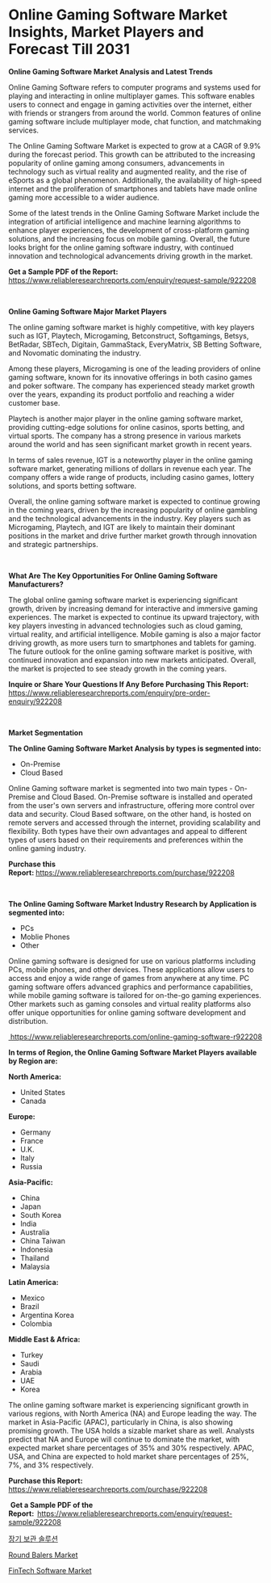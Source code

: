 <p><h1>Online Gaming Software Market Insights, Market Players and Forecast Till 2031</h1></p><p><strong>Online Gaming Software Market Analysis and Latest Trends</strong></p>
<p><p>Online Gaming Software refers to computer programs and systems used for playing and interacting in online multiplayer games. This software enables users to connect and engage in gaming activities over the internet, either with friends or strangers from around the world. Common features of online gaming software include multiplayer mode, chat function, and matchmaking services.</p><p>The Online Gaming Software Market is expected to grow at a CAGR of 9.9% during the forecast period. This growth can be attributed to the increasing popularity of online gaming among consumers, advancements in technology such as virtual reality and augmented reality, and the rise of eSports as a global phenomenon. Additionally, the availability of high-speed internet and the proliferation of smartphones and tablets have made online gaming more accessible to a wider audience.</p><p>Some of the latest trends in the Online Gaming Software Market include the integration of artificial intelligence and machine learning algorithms to enhance player experiences, the development of cross-platform gaming solutions, and the increasing focus on mobile gaming. Overall, the future looks bright for the online gaming software industry, with continued innovation and technological advancements driving growth in the market.</p></p>
<p><strong>Get a Sample PDF of the Report:&nbsp;</strong> <a href="https://www.reliableresearchreports.com/enquiry/request-sample/922208">https://www.reliableresearchreports.com/enquiry/request-sample/922208</a></p>
<p>&nbsp;</p>
<p><strong>Online Gaming Software Major Market Players</strong></p>
<p><p>The online gaming software market is highly competitive, with key players such as IGT, Playtech, Microgaming, Betconstruct, Softgamings, Betsys, BetRadar, SBTech, Digitain, GammaStack, EveryMatrix, SB Betting Software, and Novomatic dominating the industry.</p><p>Among these players, Microgaming is one of the leading providers of online gaming software, known for its innovative offerings in both casino games and poker software. The company has experienced steady market growth over the years, expanding its product portfolio and reaching a wider customer base.</p><p>Playtech is another major player in the online gaming software market, providing cutting-edge solutions for online casinos, sports betting, and virtual sports. The company has a strong presence in various markets around the world and has seen significant market growth in recent years.</p><p>In terms of sales revenue, IGT is a noteworthy player in the online gaming software market, generating millions of dollars in revenue each year. The company offers a wide range of products, including casino games, lottery solutions, and sports betting software.</p><p>Overall, the online gaming software market is expected to continue growing in the coming years, driven by the increasing popularity of online gambling and the technological advancements in the industry. Key players such as Microgaming, Playtech, and IGT are likely to maintain their dominant positions in the market and drive further market growth through innovation and strategic partnerships.</p></p>
<p>&nbsp;</p>
<p><strong>What Are The Key Opportunities For Online Gaming Software Manufacturers?</strong></p>
<p><p>The global online gaming software market is experiencing significant growth, driven by increasing demand for interactive and immersive gaming experiences. The market is expected to continue its upward trajectory, with key players investing in advanced technologies such as cloud gaming, virtual reality, and artificial intelligence. Mobile gaming is also a major factor driving growth, as more users turn to smartphones and tablets for gaming. The future outlook for the online gaming software market is positive, with continued innovation and expansion into new markets anticipated. Overall, the market is projected to see steady growth in the coming years.</p></p>
<p><strong>Inquire or Share Your Questions If Any Before Purchasing This Report:</strong> <a href="https://www.reliableresearchreports.com/enquiry/pre-order-enquiry/922208">https://www.reliableresearchreports.com/enquiry/pre-order-enquiry/922208</a></p>
<p>&nbsp;</p>
<p><strong>Market Segmentation</strong></p>
<p><strong>The Online Gaming Software Market Analysis by types is segmented into:</strong></p>
<p><ul><li>On-Premise</li><li>Cloud Based</li></ul></p>
<p><p>Online Gaming software market is segmented into two main types - On-Premise and Cloud Based. On-Premise software is installed and operated from the user's own servers and infrastructure, offering more control over data and security. Cloud Based software, on the other hand, is hosted on remote servers and accessed through the internet, providing scalability and flexibility. Both types have their own advantages and appeal to different types of users based on their requirements and preferences within the online gaming industry.</p></p>
<p><strong>Purchase this Report:&nbsp;</strong><a href="https://www.reliableresearchreports.com/purchase/922208">https://www.reliableresearchreports.com/purchase/922208</a></p>
<p>&nbsp;</p>
<p><strong>The Online Gaming Software Market Industry Research by Application is segmented into:</strong></p>
<p><ul><li>PCs</li><li>Moblie Phones</li><li>Other</li></ul></p>
<p><p>Online gaming software is designed for use on various platforms including PCs, mobile phones, and other devices. These applications allow users to access and enjoy a wide range of games from anywhere at any time. PC gaming software offers advanced graphics and performance capabilities, while mobile gaming software is tailored for on-the-go gaming experiences. Other markets such as gaming consoles and virtual reality platforms also offer unique opportunities for online gaming software development and distribution.</p></p>
<p><a href="https://www.reliableresearchreports.com/online-gaming-software-r922208">&nbsp;https://www.reliableresearchreports.com/online-gaming-software-r922208</a></p>
<p><strong>In terms of Region, the Online Gaming Software Market Players available by Region are:</strong></p>
<p>
    <p> <strong> North America: </strong>
        <ul>
            <li>United States</li>
            <li>Canada</li>
        </ul>
        </p> 
    <p> <strong> Europe: </strong>
        <ul>
            <li>Germany</li>
            <li>France</li>
            <li>U.K.</li>
            <li>Italy</li>
            <li>Russia</li>
        </ul>
        </p> 
    <p> <strong> Asia-Pacific: </strong>
        <ul>
            <li>China</li>
            <li>Japan</li>
            <li>South Korea</li>
            <li>India</li>
            <li>Australia</li>
            <li>China Taiwan</li>
            <li>Indonesia</li>
            <li>Thailand</li>
            <li>Malaysia</li>
        </ul>
        </p> 
    <p> <strong> Latin America: </strong>
        <ul>
            <li>Mexico</li>
            <li>Brazil</li>
            <li>Argentina Korea</li>
            <li>Colombia</li>
        </ul>
        </p> 
    <p> <strong> Middle East & Africa: </strong>
        <ul>
            <li>Turkey</li>
            <li>Saudi</li>
            <li>Arabia</li>
            <li>UAE</li>
            <li>Korea</li>
        </ul>
    </p>
    </p>
<p><p>The online gaming software market is experiencing significant growth in various regions, with North America (NA) and Europe leading the way. The market in Asia-Pacific (APAC), particularly in China, is also showing promising growth. The USA holds a sizable market share as well. Analysts predict that NA and Europe will continue to dominate the market, with expected market share percentages of 35% and 30% respectively. APAC, USA, and China are expected to hold market share percentages of 25%, 7%, and 3% respectively.</p></p>
<p><strong>Purchase this Report: </strong><a href="https://www.reliableresearchreports.com/purchase/922208">https://www.reliableresearchreports.com/purchase/922208</a></p>
<p>&nbsp;<strong>Get a Sample PDF of the Report:&nbsp;&nbsp;</strong><a href="https://www.reliableresearchreports.com/enquiry/request-sample/922208">https://www.reliableresearchreports.com/enquiry/request-sample/922208</a></p>
<p><strong></strong></p>
<p><p><a href="https://github.com/fernandotryO5lson96765/Market-Research-Report-List-1/blob/main/700005052496.md">장기 보관 솔루션</a></p><p><a href="https://www.linkedin.com/pulse/round-balers-market-outlook-industry-overview-forecast-2024-2031-lf96e">Round Balers Market</a></p><p><a href="https://www.linkedin.com/pulse/fintech-software-market-research-report-its-history-forecast-kmyae">FinTech Software Market</a></p></p>
